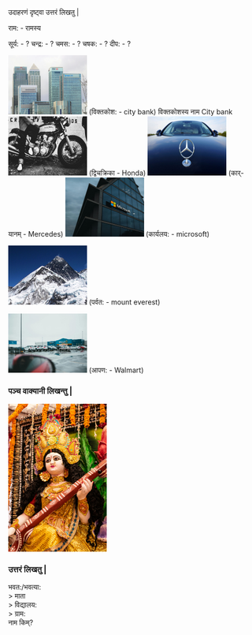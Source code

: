 उदाहरणं दृष्ट्वा उत्तरं लिखतु |

राम: - रामस्य 

सूर्य: - ?
चन्द्र: - ?
चमस: - ?
चषक: - ?
दीप: - ?

<img src="pictures/citi.jpg" width="160" height="120" /> 
(विक्तकोश: - city bank) विक्तकोशस्य नाम City bank

<img src="pictures/honda.jpg" width="160" height="120" />  
(द्विचक्रिका - Honda)

<img src="pictures/mercedes.jpg" width="160" height="120" />  
(कार्-यानम् - Mercedes)

<img src="pictures/microsoft.jpg" width="160" height="120" />  
(कार्यलय: - microsoft)

<img src="pictures/mount everest.jpg" width="160" height="120" />  (पर्वत: - mount everest)

<img src="pictures/walmart.jpg" width="160" height="120" />  
(आपण: - Walmart)

### पञ्च वाक्यानी लिखन्तु |
<img src="pictures/saraswati.jpg" width="200" height="300" /> 

### उत्तरं लिखतु |

भवत:/भवत्या:  
           >  माता   
           > विद्यालय:  
           > ग्राम:  
                    नाम किम्?  
